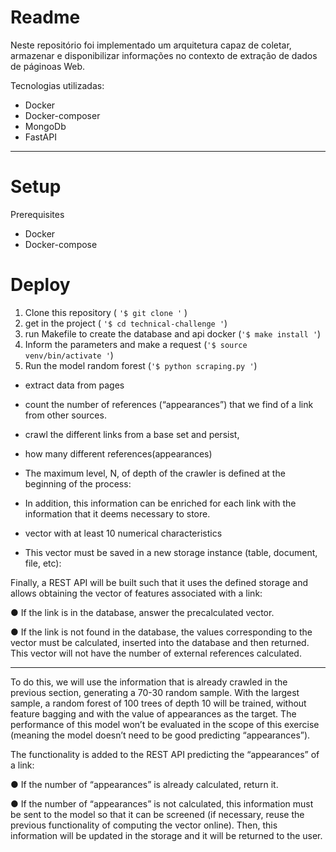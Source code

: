 # Readme
Neste repositório foi implementado um arquitetura capaz de coletar, armazenar e disponibilizar informações no contexto de extração de dados de páginoas Web.

Tecnologias utilizadas:
- Docker
- Docker-composer
- MongoDb
- FastAPI


--------------

# Setup
Prerequisites
- Docker
- Docker-compose

# Deploy
1. Clone this repository ( `'$ git clone '` )
2. get in the project ( `'$ cd technical-challenge '`)
3. run Makefile to create the database and api docker (`'$ make install '`)
4. Inform the parameters and make a request (`'$ source venv/bin/activate '`)
5. Run the model random forest (`'$ python scraping.py '`)


- extract data from pages
- count the number of references (“appearances”) that we find of
a link from other sources.
- crawl the different links from a base set and persist,
- how many different references(appearances)
- The maximum level, N, of depth of the crawler
is defined at the beginning of the process:
- In addition, this information can be enriched for each link with the information that it deems
necessary to store.
  
- vector with at least 10 numerical characteristics
- This vector must be saved in a new storage instance (table,
document, file, etc):
  
Finally, a REST API will be built such that it uses the defined storage and allows obtaining
the vector of features associated with a link:

● If the link is in the database, answer the precalculated vector.

● If the link is not found in the database, the values corresponding to the vector must
be calculated, inserted into the database and then returned. This vector will not have
the number of external references calculated.

--------------
To do this, we will use the information that is already crawled in the previous section,
generating a 70-30 random sample. With the largest sample, a random forest of 100 trees of
depth 10 will be trained, without feature bagging and with the value of appearances as the
target. The performance of this model won’t be evaluated in the scope of this exercise
(meaning the model doesn’t need to be good predicting “appearances”).

The functionality is added to the REST API predicting the “appearances” of a link:

● If the number of “appearances” is already calculated, return it.

● If the number of “appearances” is not calculated, this information must be sent to the
model so that it can be screened (if necessary, reuse the previous functionality of
computing the vector online). Then, this information will be updated in the storage
and it will be returned to the user.
